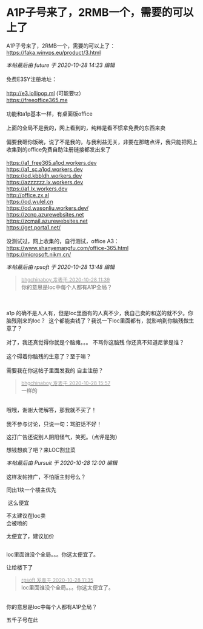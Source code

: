 # A1P子号来了，2RMB一个，需要的可以上了


A1P子号来了，2RMB一个，需要的可以上了：https://faka.winvps.eu/product/3.html

<i class="pstatus"> 本帖最后由 future 于 2020-10-28 14:23 编辑 </i><br />
<br />
免费E3SY注册地址：&nbsp; &nbsp; &nbsp; &nbsp; <br />
<br />
http://e3.lollipop.ml (可能要tz）<br />
https://freeoffice365.me&nbsp; &nbsp; &nbsp; &nbsp; <br />
<br />
功能和a1p基本一样，有桌面版office<br />
<br />
上面的全局不是我的，网上看到的，纯粹是看不惯拿免费的东西来卖<br />
<br />
偏要我砸你饭碗，说了不是我的，与我利益无关，非要在那瞎点评，我只能把网上收集到的office免费自助注册链接都发出来了<br />
<br />
https://a1_free365.a1od.workers.dev&nbsp; &nbsp; &nbsp; &nbsp; &nbsp; &nbsp; &nbsp; &nbsp; <br />
https://a1_sc.a1od.workers.dev&nbsp; &nbsp; &nbsp; &nbsp; &nbsp; &nbsp; &nbsp; &nbsp; <br />
https://od.kbbldh.workers.dev&nbsp; &nbsp; &nbsp; &nbsp; &nbsp; &nbsp; &nbsp; &nbsp; <br />
https://azzzzzz.lx.workers.dev&nbsp; &nbsp; &nbsp; &nbsp; <br />
https://a1.lx.workers.dev&nbsp; &nbsp; &nbsp; &nbsp; <br />
http://office.zx.al&nbsp; &nbsp; &nbsp; &nbsp; <br />
https://od.wulel.cn<br />
https://od.wasonliu.workers.dev/&nbsp; &nbsp; &nbsp; &nbsp; <br />
https://zcnp.azurewebsites.net&nbsp; &nbsp; &nbsp; &nbsp; <br />
https://zcmail.azurewebsites.net&nbsp; &nbsp; &nbsp; &nbsp; <br />
https://get.porta1.net/<br />
<br />
没测试过，网上收集的，自行测试，office A3：<br />
https://www.shanyemangfu.com/office-365.html<br />
https://microsoft.nikm.cn/

<i class="pstatus"> 本帖最后由 rpsoft 于 2020-10-28 13:48 编辑 </i><br />
<div class="quote"><blockquote><font size="2"><a href="https://www.hostloc.com/forum.php?mod=redirect&amp;goto=findpost&amp;pid=9363225&amp;ptid=759333" target="_blank"><font color="#999999">bhgchinaboy 发表于 2020-10-28 11:39</font></a></font><br />
你的意思是loc中每个人都有A1P全局？</blockquote></div><br />
<br />
a1p 的确不是人人有，但是loc里面有的人真不少，我自己卖的和送的就不少。你脑残刚来的loc？&nbsp;&nbsp;这个都能卖钱了？我说一下loc里面都有，就影响到你脑残做生意了？<br />
<br />
对了，我还真觉得你就是个脑瘫。。。 不骂你这脑残 你还真不知道尼爹是谁？<br />
<br />
这个碍着你脑残的生意了？至于嘛？<br />
<br />
需要我在你这帖子里面发我的 自主注册？

<div class="quote"><blockquote><font size="2"><a href="https://www.hostloc.com/forum.php?mod=redirect&amp;goto=findpost&amp;pid=9364477&amp;ptid=759333" target="_blank"><font color="#999999">bhgchinaboy 发表于 2020-10-28 15:57</font></a></font><br />
一样的</blockquote></div><br />
哦哦，谢谢大佬解答，那我就不买了！<br />
<br />
我不参与讨论，只说一句：骂脏话不好！

这打广告还说别人阴阳怪气，笑死。（点评是狗）

想钱想疯了吧？来LOC割韭菜<img src="static/image/smiley/yct/022.gif" smilieid="42" border="0" alt="" />

<i class="pstatus"> 本帖最后由 Pursuit 于 2020-10-28 12:00 编辑 </i><br />
<br />
这样发帖推广，不怕版主封号么？

同出1块一个楼主优先

<img src="static/image/smiley/default/lol.gif" smilieid="12" border="0" alt="" /> 这么便宜 

不太建议在loc卖<br />
<img src="static/image/smiley/default/lol.gif" smilieid="12" border="0" alt="" /><br />
会被喷的

太便宜了，建议加价<img src="static/image/smiley/default/sweat.gif" smilieid="10" border="0" alt="" />

<img id="aimg_z9xta" onclick="zoom(this, this.src, 0, 0, 0)" class="zoom" src="https://r.photo.store.qq.com/psc?/V11ZWwHn2nVlsq/cQo4ro5OrghVrsvIAVqd7uk2nSgdatvf5bN7n9ds6hVTK4MdF3Sq643k6vyeHc5a682NxrKdC2*yU7Q9NwKTsqwVvKkww10I8EjozFOQ7nI!/r" onmouseover="img_onmouseoverfunc(this)" onload="thumbImg(this)" border="0" alt="" />

loc里面谁没个全局。。。你这太便宜了。

让给楼下了

<div class="quote"><blockquote><font size="2"><a href="https://www.hostloc.com/forum.php?mod=redirect&amp;goto=findpost&amp;pid=9363201&amp;ptid=759333" target="_blank"><font color="#999999">rpsoft 发表于 2020-10-28 11:35</font></a></font><br />
loc里面谁没个全局。。。你这太便宜了。</blockquote></div><br />
你的意思是loc中每个人都有A1P全局？

五千子号在此
